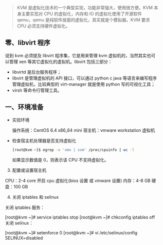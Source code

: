 > KVM 是虚拟化技术的一个典型实现，功能非常强大，使用很方便。KVM 本身主要实现对 CPU 的虚拟化，内存和 IO 的虚拟化使用了开源软件 qemu，qemu 是纯软件层面的虚拟化，其实就是个模拟器。KVM 要求 CPU 必须支持硬件虚拟化。

## 零、libvirt 程序
说到 kvm 必须提及 libvirt 程序集，它是用来管理 kvm 虚拟机的，当然其实也可以管理 xen 等其它虚拟化的虚拟机。libvirt 包括三部分：
* libvirtd 是后台服务程序；
* libvirt 是管理虚拟机的 API 接口，可以通过 python c java 等语言来编写程序管理虚拟机，比较典型的 virt-manager 就是使用 python 写的可视化工具；
* virsh 等命令行管理工具。

## 一、环境准备
* 实验环境

    操作系统：CentOS 6.4 x86_64 mini
    宿主机：vmware workstation 虚拟机

* 检查宿主机处理器是否支持虚拟化
    ```sh
    [root@kvm ~]$ egrep -o 'vmx | svm' /proc/cpuinfo | wc -l
    ```
    如果显示数值是 0，则表示该 CPU 不支持虚拟化。

3. 配置或设置宿主机

CPU：2-4 core  开启 cpu 虚拟化(bios 设置 或 vmware 设置)
内存：4-8 GB
硬盘：100 GB

4. 关闭 iptables 和 selinux

关闭 iptables 服务：

[root@kvm ~]# service iptables stop
[root@kvm ~]# chkconfig iptables off
关闭 selinux：

[root@kvm ~]# setenforce 0
[root@kvm ~]# vi /etc/selinux/config
SELINUX=disabled

